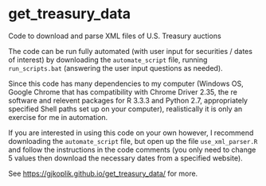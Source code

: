 # get_treasury_data
Code to download and parse XML files of U.S. Treasury auctions

The code can be run fully automated (with user input for securities / dates of interest) by downloading the `automate_script` file, running `run_scripts.bat` (answering the user input questions as needed).

Since this code has many dependencies to my computer (Windows OS, Google Chrome that has compatibility with Chrome Driver 2.35, the re software and relevent packages for R 3.3.3 and Python 2.7, appropriately specified Shell paths set up on your computer), realistically it is only an exercise for me in automation.

If you are interested in using this code on your own however, I recommend downloading the `automate_script` file, but open up the file `use_xml_parser.R` and follow the instructions in the code comments (you only need to change 5 values then download the necessary dates from a specified website).

See https://gjkoplik.github.io/get_treasury_data/ for more.
